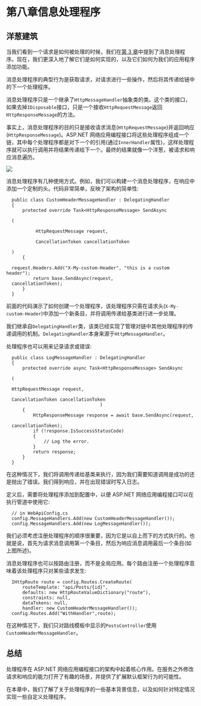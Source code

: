 # 第八章信息处理程序

## 洋葱建筑

当我们看到一个请求是如何被处理的时候，我们在[第 3 章](03.html#_Chapter_3_)中提到了消息处理程序。现在，我们更深入地了解它们是如何实现的，以及它们如何为我们的应用程序添加功能。

消息处理程序的典型行为是获取请求，对请求进行一些操作，然后将其传递给链中的下一个处理程序。

消息处理程序只是一个继承了`HttpMessageHandler`抽象类的类。这个类的接口，如果去掉`IDisposable`接口，只是一个接收`HttpRequestMessage`返回`HttpResponseMessage`的方法。

事实上，消息处理程序的目的只是接收请求消息(`HttpRequestMessage`)并返回响应(`HttpResponseMessage`)。ASP.NET 网络应用编程接口将这些处理程序组成一个链，其中每个处理程序都是对下一个的引用(通过`InnerHandler`属性)，这样处理程序就可以执行调用并将结果传递给下一个。最终的结果就像一个洋葱，被请求和响应消息遍历。

![](../Images/image016.png)

消息处理程序有几种使用方式。例如，我们可以构建一个消息处理程序，在响应中添加一个定制的头。代码非常简单，反映了架构的简单性:

```
  public class CustomHeaderMessageHandler : DelegatingHandler
  {
      protected override Task<HttpResponseMessage> SendAsync

  (

           HttpRequestMessage request, 

           CancellationToken cancellationToken

  )
      {

  request.Headers.Add("X-My-custom-Header", "this is a custom header");
          return base.SendAsync(request,
  cancellationToken);
      }
  }

```

前面的代码演示了如何创建一个处理程序，该处理程序只需在请求头(`X-My-custom-Header`)中添加一个新条目，并将调用传递给基类进行进一步处理。

我们继承自`DelegatingHandler`类，该类已经实现了管理对链中其他处理程序的传递调用的机制。`DelegatingHandler`本身来源于`HttpMessageHandler`。

处理程序也可以用来记录请求或错误:

```
  public class LogMessageHandler : DelegatingHandler
  {
      protected override async Task<HttpResponseMessage> SendAsync

  (

  HttpRequestMessage request,

  CancellationToken cancellationToken
                                   )
      {
          HttpResponseMessage response = await base.SendAsync(request, 

  cancellationToken);
          if (!response.IsSuccessStatusCode)
          {
              // Log the error.
          }
          return response;
      }
  }

```

在这种情况下，我们将调用传递给基类来执行，因为我们需要知道调用是成功的还是抛出了错误。我们得到响应，并在出现错误时写入日志。

定义后，需要将处理程序添加到配置中，以便 ASP.NET 网络应用编程接口可以在执行管道中使用它:

```
  // in WebApiConfig.cs
  config.MessageHandlers.Add(new CustomHeaderMessageHandler());
  config.MessageHandlers.Add(new LogMessageHandler());

```

我们必须考虑注册处理程序的顺序很重要，因为它是以自上而下的方式执行的。也就是说，首先为请求消息调用第一个条目，然后为响应消息调用最后一个条目(如上图所述)。

消息处理程序也可以按路由注册，而不是全局应用。每个路由注册一个处理程序意味着该处理程序只对某些请求发生:

```
  IHttpRoute route = config.Routes.CreateRoute(
      routeTemplate: "api/Posts/{id}",
      defaults: new HttpRouteValueDictionary("route"),
      constraints: null,
      dataTokens: null,
      handler: new CustomHeaderMessageHandler());
  config.Routes.Add("WithHandler",route);

```

在这种情况下，我们只对路线模板中显示的`PostsController`使用`CustomHeaderMessageHandler`。

## 总结

处理程序在 ASP.NET 网络应用编程接口的架构中起着核心作用。在服务之外修改请求和响应的能力打开了有趣的场景，并提供了扩展默认框架行为的可能性。

在本章中，我们了解了关于处理程序的一些基本背景信息，以及如何针对特定情况实现一些自定义处理程序。